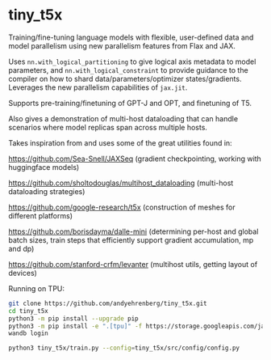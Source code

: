 # tiny_t5x

Training/fine-tuning language models with flexible, user-defined data and model parallelism using new parallelism features from Flax and JAX.

Uses `nn.with_logical_partitioning` to give logical axis metadata to model parameters, and `nn.with_logical_constraint` to provide guidance to the compiler on how to shard data/parameters/optimizer states/gradients. Leverages the new parallelism capabilities of `jax.jit`.

Supports pre-training/finetuning of GPT-J and OPT, and finetuning of T5.

Also gives a demonstration of multi-host dataloading that can handle scenarios where model replicas span across multiple hosts.

Takes inspiration from and uses some of the great utilities found in:

https://github.com/Sea-Snell/JAXSeq (gradient checkpointing, working with huggingface models)

https://github.com/sholtodouglas/multihost_dataloading (multi-host dataloading strategies)

https://github.com/google-research/t5x (construction of meshes for different platforms)

https://github.com/borisdayma/dalle-mini (determining per-host and global batch sizes, train steps that efficiently support gradient accumulation, mp and dp)

https://github.com/stanford-crfm/levanter (multihost utils, getting layout of devices)

Running on TPU:

```bash
git clone https://github.com/andyehrenberg/tiny_t5x.git
cd tiny_t5x
python3 -m pip install --upgrade pip
python3 -m pip install -e ".[tpu]" -f https://storage.googleapis.com/jax-releases/libtpu_releases.html
wandb login

python3 tiny_t5x/train.py --config=tiny_t5x/src/config/config.py
```